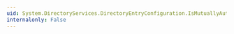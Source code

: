 ```yaml
---
uid: System.DirectoryServices.DirectoryEntryConfiguration.IsMutuallyAuthenticated
internalonly: False
---
```

